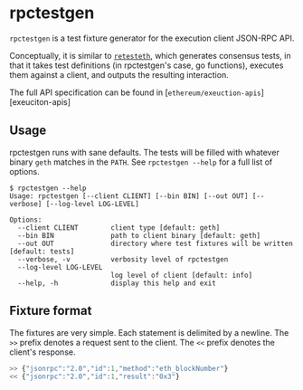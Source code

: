 # rpctestgen

`rpctestgen` is a test fixture generator for the execution client JSON-RPC API. 

Conceptually, it is similar to [`retesteth`][retesteth], which generates
consensus tests, in that it takes test definitions (in rpctestgen's case, go
functions), executes them against a client, and outputs the resulting
interaction.

The full API specification can be found in [`ethereum/exeuction-apis`][exeuciton-apis]

## Usage

rpctestgen runs with sane defaults. The tests will be filled with whatever
binary `geth` matches in the `PATH`. See `rpctestgen --help` for a full list of
options.

```console
$ rpctestgen --help
Usage: rpctestgen [--client CLIENT] [--bin BIN] [--out OUT] [--verbose] [--log-level LOG-LEVEL]

Options:
  --client CLIENT        client type [default: geth]
  --bin BIN              path to client binary [default: geth]
  --out OUT              directory where test fixtures will be written [default: tests]
  --verbose, -v          verbosity level of rpctestgen
  --log-level LOG-LEVEL
                         log level of client [default: info]
  --help, -h             display this help and exit
  ```

## Fixture format

The fixtures are very simple. Each statement is delimited by a newline. The `>>` prefix denotes
a request sent to the client. The `<<` prefix denotes the client's response.

```js
>> {"jsonrpc":"2.0","id":1,"method":"eth_blockNumber"}
<< {"jsonrpc":"2.0","id":1,"result":"0x3"}
```

[retesteth]: https://github.com/ethereum/retesteth
[execution-apis]: https:github.com/ethereum/execution-apis
